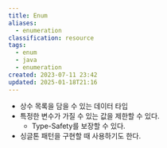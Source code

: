 ```yaml
---
title: Enum
aliases:
  - enumeration
classification: resource
tags:
  - enum
  - java
  - enumeration
created: 2023-07-11 23:42
updated: 2025-01-18T21:16
---
```


- 상수 목록을 담을 수 있는 데이터 타입
- 특정한 변수가 가질 수 있는 값을 제한할 수 있다.
	- Type-Safety를 보장할 수 있다.
- 싱글톤 패턴을 구현할 때 사용하기도 한다.
